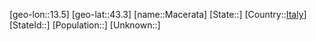 ﻿---
location: [43.3,13.5]
type: City
tags:
- geo/City


SpocWebEntityId: 32204
isDeleted: false
confidential: public

---
[geo-lon::13.5]
[geo-lat::43.3]
[name::Macerata]
[State::]
[Country::[Italy](geo/Continent/Europe/Italy.md)]
[StateId::]
[Population::]
[Unknown::]

